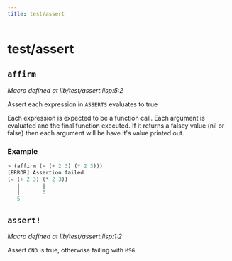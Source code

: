 ```yaml
---
title: test/assert
---
```

# test/assert
## `affirm`
*Macro defined at lib/test/assert.lisp:5:2*

Assert each expression in `ASSERTS` evaluates to true

Each expression is expected to be a function call. Each argument is
evaluated and the final function executed. If it returns a falsey
value (nil or false) then each argument will be have it's value
printed out.

### Example
```cl
> (affirm (= (+ 2 3) (* 2 3)))
[ERROR] Assertion failed
(= (+ 2 3) (* 2 3))
   |       |
   |       6
   5
```

## `assert!`
*Macro defined at lib/test/assert.lisp:1:2*

Assert `CND` is true, otherwise failing with `MSG`

